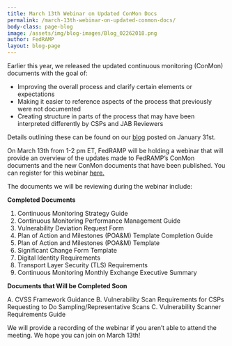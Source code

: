 ```yaml
---
title: March 13th Webinar on Updated ConMon Docs
permalink: /march-13th-webinar-on-updated-conmon-docs/
body-class: page-blog
image: /assets/img/blog-images/Blog_02262018.png
author: FedRAMP
layout: blog-page
---
```

Earlier this year, we released the updated continuous monitoring (ConMon) documents with the goal of: 

* Improving the overall process and clarify certain elements or expectations
* Making it easier to reference aspects of the process that previously were not documented
* Creating structure in parts of the process that may have been interpreted differently by CSPs and JAB Reviewers

Details outlining these can be found on our <a href="https://www.fedramp.gov/new-conmon-documents-available/">blog</a> posted on January 31st.

On March 13th from 1-2 pm ET, FedRAMP will be holding a webinar that will provide an overview of the updates made to FedRAMP’s ConMon documents and the new ConMon documents that have been published. You can register for this webinar <a href="https://www.digitalgov.gov/event/new-release-fedramp-continuous-monitoring-documents/">here.</a> 
  
The documents we will be reviewing during the webinar include:

**Completed Documents**
1. Continuous Monitoring Strategy Guide
2. Continuous Monitoring Performance Management Guide
3. Vulnerability Deviation Request Form
4. Plan of Action and Milestones (POA&M) Template Completion Guide
5. Plan of Action and Milestones (POA&M) Template
6. Significant Change Form Template
7. Digital Identity Requirements
8. Transport Layer Security (TLS) Requirements
9. Continuous Monitoring Monthly Exchange Executive Summary

**Documents that Will be Completed Soon**

  A. CVSS Framework Guidance 
  B. Vulnerability Scan Requirements for CSPs Requesting to Do Sampling/Representative Scans
  C. Vulnerability Scanner Requirements Guide

We will provide a recording of the webinar if you aren’t able to attend the meeting. We hope you can join on March 13th! 
